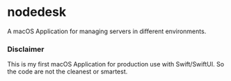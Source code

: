 # nodedesk
A macOS Application for managing servers in different environments.

### Disclaimer
This is my first macOS Application for production use with Swift/SwiftUI. So the code are not the cleanest or smartest.
